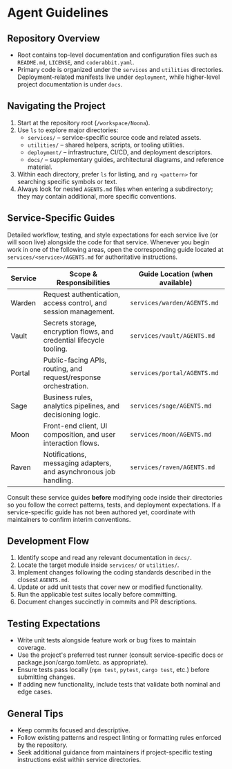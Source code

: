 # Agent Guidelines

## Repository Overview
- Root contains top-level documentation and configuration files such as `README.md`, `LICENSE`, and `coderabbit.yaml`.
- Primary code is organized under the `services` and `utilities` directories. Deployment-related manifests live under `deployment`, while higher-level project documentation is under `docs`.

## Navigating the Project
1. Start at the repository root (`/workspace/Noona`).
2. Use `ls` to explore major directories:
   - `services/` – service-specific source code and related assets.
   - `utilities/` – shared helpers, scripts, or tooling utilities.
   - `deployment/` – infrastructure, CI/CD, and deployment descriptors.
   - `docs/` – supplementary guides, architectural diagrams, and reference material.
3. Within each directory, prefer `ls` for listing, and `rg <pattern>` for searching specific symbols or text.
4. Always look for nested `AGENTS.md` files when entering a subdirectory; they may contain additional, more specific conventions.

## Service-Specific Guides
Detailed workflow, testing, and style expectations for each service live (or will soon live) alongside the code for that service. Whenever you begin work in one of the following areas, open the corresponding guide located at `services/<service>/AGENTS.md` for authoritative instructions.

| Service | Scope & Responsibilities | Guide Location (when available) |
| --- | --- | --- |
| Warden | Request authentication, access control, and session management. | `services/warden/AGENTS.md` |
| Vault | Secrets storage, encryption flows, and credential lifecycle tooling. | `services/vault/AGENTS.md` |
| Portal | Public-facing APIs, routing, and request/response orchestration. | `services/portal/AGENTS.md` |
| Sage | Business rules, analytics pipelines, and decisioning logic. | `services/sage/AGENTS.md` |
| Moon | Front-end client, UI composition, and user interaction flows. | `services/moon/AGENTS.md` |
| Raven | Notifications, messaging adapters, and asynchronous job handling. | `services/raven/AGENTS.md` |

Consult these service guides **before** modifying code inside their directories so you follow the correct patterns, tests, and deployment expectations. If a service-specific guide has not been authored yet, coordinate with maintainers to confirm interim conventions.

## Development Flow
1. Identify scope and read any relevant documentation in `docs/`.
2. Locate the target module inside `services/` or `utilities/`.
3. Implement changes following the coding standards described in the closest `AGENTS.md`.
4. Update or add unit tests that cover new or modified functionality.
5. Run the applicable test suites locally before committing.
6. Document changes succinctly in commits and PR descriptions.

## Testing Expectations
- Write unit tests alongside feature work or bug fixes to maintain coverage.
- Use the project's preferred test runner (consult service-specific docs or package.json/cargo.toml/etc. as appropriate).
- Ensure tests pass locally (`npm test`, `pytest`, `cargo test`, etc.) before submitting changes.
- If adding new functionality, include tests that validate both nominal and edge cases.

## General Tips
- Keep commits focused and descriptive.
- Follow existing patterns and respect linting or formatting rules enforced by the repository.
- Seek additional guidance from maintainers if project-specific testing instructions exist within service directories.
